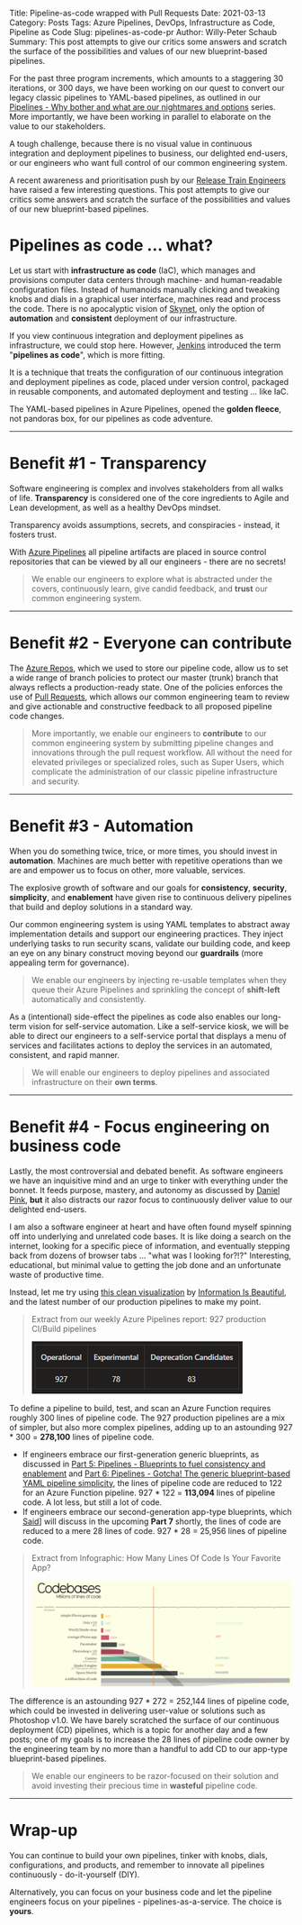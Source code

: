 Title: Pipeline-as-code wrapped with Pull Requests
Date: 2021-03-13
Category: Posts
Tags: Azure Pipelines, DevOps, Infrastructure as Code, Pipeline as Code
Slug: pipelines-as-code-pr
Author: Willy-Peter Schaub
Summary: This post attempts to give our critics some answers and scratch the surface of the possibilities and values of our new blueprint-based pipelines.

For the past three program increments, which amounts to a staggering 30 iterations, or 300 days, we have been working on our quest to convert our legacy classic pipelines to YAML-based pipelines, as outlined in our [Pipelines - Why bother and what are our nightmares and options](/why-pipelines-part1.html) series. More importantly, we have been working in parallel to elaborate on the value to our stakeholders. 

A tough challenge, because there is no visual value in continuous integration and deployment pipelines to business, our delighted end-users, or our engineers who want full control of our common engineering system. 

A recent awareness and prioritisation push by our [Release Train Engineers](https://www.scaledagileframework.com/release-train-engineer-and-solution-train-engineer/) have raised a few interesting questions. This post attempts to give our critics some answers and scratch the surface of the possibilities and values of our new blueprint-based pipelines.

# Pipelines as code ... what?

Let us start with **infrastructure as code** (IaC), which manages and provisions computer data centers through machine- and human-readable configuration files. Instead of humanoids manually clicking and tweaking knobs and dials in a graphical user interface, machines read and process the code. There is no apocalyptic vision of [Skynet](https://en.wikipedia.org/wiki/Skynet_(Terminator)), only the option of **automation** and **consistent** deployment of our infrastructure.

If you view continuous integration and deployment pipelines as infrastructure, we could stop here. However, [Jenkins](https://www.jenkins.io/) introduced the term "**pipelines as code**", which is more fitting.

It is a technique that treats the configuration of our continuous integration and deployment pipelines as code, placed under version control, packaged in reusable components, and automated deployment and testing ... like IaC.

The YAML-based pipelines in Azure Pipelines, opened the **golden fleece**, not pandoras box, for our pipelines as code adventure. 

---

# Benefit #1 - Transparency

Software engineering is complex and involves stakeholders from all walks of life. **Transparency** is considered one of the core ingredients to Agile and Lean development, as well as a healthy DevOps mindset.

Transparency avoids assumptions, secrets, and conspiracies - instead, it fosters trust.

With [Azure Pipelines](https://azure.microsoft.com/en-us/services/devops/pipelines/) all pipeline artifacts are placed in source control repositories that can be viewed by all our engineers - there are no secrets! 

> We enable our engineers to explore what is abstracted under the covers, continuously learn, give candid feedback, and **trust** our common engineering system.

---

# Benefit #2 - Everyone can contribute

The [Azure Repos](https://azure.microsoft.com/en-us/services/devops/repos/), which we used to store our pipeline code, allow us to set a wide range of branch policies to protect our master (trunk) branch that always reflects a production-ready state. One of the policies enforces the use of [Pull Requests](https://docs.microsoft.com/en-us/azure/devops/repos/git/pull-requests?view=azure-devops), which allows our common engineering team to review and give actionable and constructive feedback to all proposed pipeline code changes.

> More importantly, we enable our engineers to **contribute** to our common engineering system by submitting pipeline changes and innovations through the pull request workflow. All without the need for elevated privileges or specialized roles, such as Super Users, which complicate the administration of our classic pipeline infrastructure and security.

---

# Benefit #3 - Automation

When you do something twice, trice, or more times, you should invest in **automation**. Machines are much better with repetitive operations than we are and empower us to focus on other, more valuable, services.

The explosive growth of software and our goals for **consistency**, **security**, **simplicity**, and **enablement** have given rise to continuous delivery pipelines that build and deploy solutions in a standard way.

Our common engineering system is using YAML templates to abstract away implementation details and support our engineering practices. They inject underlying tasks to run security scans, validate our building code, and keep an eye on any binary construct moving beyond our **guardrails** (more appealing term for governance).

> We enable our engineers by injecting re-usable templates when they queue their Azure Pipelines and sprinkling the concept of **shift-left** automatically and consistently.

As a (intentional) side-effect the pipelines as code also enables our long-term vision for self-service automation. Like a self-service kiosk, we will be able to direct our engineers to a self-service portal that displays a menu of services and facilitates actions to deploy the services in an automated, consistent, and rapid manner.

> We will enable our engineers to deploy pipelines and associated infrastructure on their **own terms**.

---

# Benefit #4 - Focus engineering on business code

Lastly, the most controversial and debated benefit. As software engineers we have an inquisitive mind and an urge to tinker with everything under the bonnet. It feeds purpose, mastery, and autonomy as discussed by [Daniel Pink](https://www.youtube.com/watch?v=u6XAPnuFjJc), **but** it also distracts our razor focus to continuously deliver value to our delighted end-users.

I am also a software engineer at heart and have often found myself spinning off into underlying and unrelated code bases. It is like doing a search on the internet, looking for a specific piece of information, and eventually stepping back from dozens of browser tabs ... "what was I looking for?!?" Interesting, educational, but minimal value to getting the job done and an unfortunate waste of productive time.

Instead, let me try using [this clean visualization](https://www.informationisbeautiful.net/visualizations/million-lines-of-code/) by [Information Is Beautiful](https://informationisbeautiful.net/), and the latest number of our production pipelines to make my point.

> Extract from our weekly Azure Pipelines report: 927 production CI/Build pipelines
>
> ![WASTE](/images/pipelines-as-code-wrapped-with-prs-1.png)

To define a pipeline to build, test, and scan an Azure Function requires roughly 300 lines of pipeline code. The 927 production pipelines are a mix of simpler, but also more complex pipelines, adding up to an astounding 927 * 300 = **278,100** lines of pipeline code.

- If engineers embrace our first-generation generic blueprints, as discussed in [Part 5: Pipelines - Blueprints to fuel consistency and enablement](/yaml-pipelines-part5.html) and [Part 6: Pipelines - Gotcha! The generic blueprint-based YAML pipeline simplicity](/yaml-pipelines-part6.html), the lines of pipeline code are reduced to 122 for an Azure Function pipeline. 927 * 122 = **113,094** lines of pipeline code. A lot less, but still a lot of code.
- If engineers embrace our second-generation app-type blueprints, which [Said](https://github.com/orgs/CommunityBCIT/people/said-akram-wcbbc)] will discuss in the upcoming **Part 7** shortly, the lines of code are reduced to a mere 28 lines of code. 927 * 28 = 25,956 lines of pipeline code.

> Extract from Infographic: How Many Lines Of Code Is Your Favorite App?
>
>  ![Information is Beautiful](/images/pipelines-as-code-wrapped-with-prs-2.png)

The difference is an astounding 927 * 272 = 252,144 lines of pipeline code, which could be invested in delivering user-value or solutions such as Photoshop v1.0. We have barely scratched the surface of our continuous deployment (CD) pipelines, which is a topic for another day and a few posts; one of my goals is to increase the 28 lines of pipeline code owner by the engineering team by no more than a handful to add CD to our app-type blueprint-based pipelines.

> We enable our engineers to be razor-focused on their solution and avoid investing their precious time in **wasteful** pipeline code.

---

# Wrap-up

You can continue to build your own pipelines, tinker with knobs, dials, configurations, and products, and remember to innovate all pipelines continuously - do-it-yourself (DIY). 

Alternatively, you can focus on your business code and let the pipeline engineers focus on your pipelines - pipelines-as-a-service. The choice is **yours**. 

